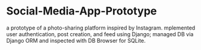 # Social-Media-App-Prototype
a prototype of a photo-sharing platform inspired by Instagram. mplemented user authentication, post creation, and feed using Django; managed DB via Django ORM and inspected with DB Browser for SQLite.

